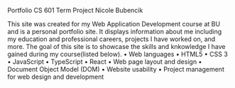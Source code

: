 Portfolio
CS 601 Term Project
Nicole Bubencik

This site was created for my Web Application Development course at BU and is a personal portfolio site. It displays information about me including my education and professional careers, projects I have worked on, and more. The goal of this site is to showcase the skills and knkowledge I have gained during my course(listed below). 
•	Web languages 
•	HTML5
•	CSS 3
•	JavaScript
•	TypeScript
•	React
•	Web page layout and design
•	Document Object Model (DOM)
•	Website usability
•	Project management for web design and development
